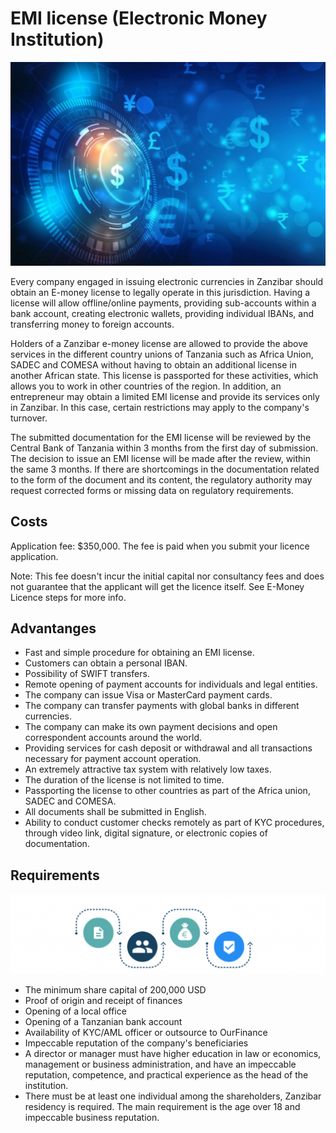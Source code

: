# EMI license (Electronic Money Institution)

![](img/emi1.png)  

Every company engaged in issuing electronic currencies in Zanzibar should obtain an E-money license to legally operate in this jurisdiction. Having a license will allow offline/online payments, providing sub-accounts within a bank account, creating electronic wallets, providing individual IBANs, and transferring money to foreign accounts.

Holders of a Zanzibar e-money license are allowed to provide the above services in the different country unions of Tanzania  such as Africa Union, SADEC and COMESA without having to obtain an additional license in another African state. This license is passported for these activities, which allows you to work in other countries of the region. In addition, an entrepreneur may obtain a limited EMI license and provide its services only in Zanzibar. In this case, certain restrictions may apply to the company's turnover.

The submitted documentation for the EMI license will be reviewed by the Central Bank of Tanzania within 3 months from the first day of submission. The decision to issue an EMI license will be made after the review, within the same 3 months. If there are shortcomings in the documentation related to the form of the document and its content, the regulatory authority may request corrected forms or missing data on regulatory requirements.

## Costs

Application fee: $350,000. The fee is paid when you submit your licence application. 

Note: This fee doesn't incur the initial capital nor consultancy fees and does not guarantee that the applicant will get the licence itself. See E-Money Licence steps for more info.

## Advantanges

- Fast and simple procedure for obtaining an EMI license.
- Customers can obtain a personal IBAN.
- Possibility of SWIFT transfers.
- Remote opening of payment accounts for individuals and legal entities.
- The company can issue Visa or MasterCard payment cards.
- The company can transfer payments with global banks in different currencies.
- The company can make its own payment decisions and open correspondent accounts around the world.
- Providing services for cash deposit or withdrawal and all transactions necessary for payment account operation.
- An extremely attractive tax system with relatively low taxes.
- The duration of the license is not limited to time.
- Passporting the license to other countries as part of the Africa union, SADEC and COMESA.
- All documents shall be submitted in English. 
- Ability to conduct customer checks remotely as part of KYC procedures, through video link, digital signature, or electronic copies of documentation.

## Requirements

![](img/emi_requirements.png)  

- The minimum share capital of 200,000 USD 
- Proof of origin and receipt of finances
- Opening of a local office
- Opening of a Tanzanian bank account
- Availability of KYC/AML officer or outsource to OurFinance
- Impeccable reputation of the company's beneficiaries
- A director or manager must have higher education in law or economics, management or business administration, and have an impeccable reputation, competence, and practical experience as the head of the institution.
- There must be at least one individual among the shareholders, Zanzibar residency is required. The main requirement is the age over 18 and impeccable business reputation.